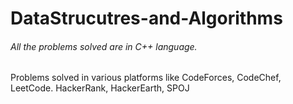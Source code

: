 # DataStrucutres-and-Algorithms
###### All the problems solved are in C++ language.
Problems solved in various platforms like CodeForces, CodeChef, LeetCode. HackerRank, HackerEarth, SPOJ

